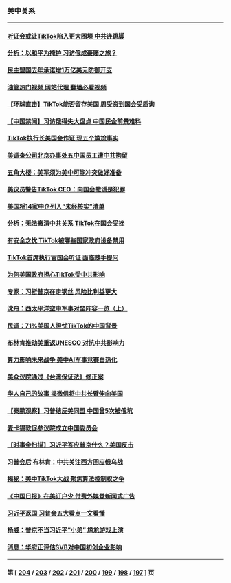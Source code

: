 ### 美中关系
---
#### [听证会或让TikTok陷入更大困境 中共连跳脚](../../pages/nf1412576/n13957571.md?03250045) 
#### [分析：以和平为掩护 习访俄成豪赌之旅？](../../pages/nf1412576/n13957184.md?03250045) 
#### [民主盟国去年承诺增1万亿美元防御开支](../../pages/nf1412576/n13957553.md?03250045) 
#### [油管热门视频 网站代理 翻墙必看视频](http://138.2.39.72:81/youtube.html?epic-marker?03250045)
#### [【环球直击】TikTok能否留存美国 周受资到国会受质询](../../pages/nf1412576/n13957099.md?03250045) 
#### [【中国禁闻】习访俄得失大盘点 中国民企前景难料](../../pages/nf1412576/n13957036.md?03250045) 
#### [TikTok执行长美国会作证 现五个尴尬事实](../../pages/nf1412576/n13957300.md?03250045) 
#### [美调查公司北京办事处五中国员工遭中共拘留](../../pages/nf1412576/n13957275.md?03250045) 
#### [五角大楼：美军须为美中可能冲突做好准备](../../pages/nf1412576/n13957193.md?03250045) 
#### [美议员警告TikTok CEO：向国会撒谎是犯罪](../../pages/nf1412576/n13957124.md?03250045) 
#### [美国将14家中企列入“未经核实”清单](../../pages/nf1412576/n13956999.md?03250045) 
#### [分析：无法撇清中共关系 TikTok在国会受挫](../../pages/nf1412576/n13957056.md?03250045) 
#### [有安全之忧 TikTok被哪些国家政府设备禁用](../../pages/nf1412576/n13956948.md?03250045) 
#### [TikTok首席执行官国会听证 面临棘手提问](../../pages/nf1412576/n13956957.md?03250045) 
#### [为何美国政府担心TikTok受中共影响](../../pages/nf1412576/n13956931.md?03250045) 
#### [专家：习挺普京在走钢丝 风险比利益更大](../../pages/nf1412576/n13956139.md?03250045) 
#### [沈舟：西太平洋空中军事对垒阵容一览（上）](../../pages/nf1412576/n13956354.md?03250045) 
#### [民调：71%美国人担忧TikTok的中国背景](../../pages/nf1412576/n13956648.md?03250045) 
#### [布林肯推动美重返UNESCO 对抗中共影响力](../../pages/nf1412576/n13956536.md?03250045) 
#### [算力影响未来战争 美中AI军事竞赛白热化](../../pages/nf1412576/n13955963.md?03250045) 
#### [美众议院通过《台湾保证法》修正案](../../pages/nf1412576/n13956411.md?03250045) 
#### [华人自己的故事 揭微信将中共长臂伸向美国](../../pages/nf1412576/n13955603.md?03250045) 
#### [【秦鹏观察】习普结反美同盟 中国曾5次被俄坑](../../pages/nf1412576/n13956280.md?03250045) 
#### [麦卡锡敦促参议院成立中国委员会](../../pages/nf1412576/n13956288.md?03250045) 
#### [【时事金扫描】习近平答应普京什么？美国反击](../../pages/nf1412576/n13956027.md?03250045) 
#### [习普会后 布林肯：中共关注西方回应俄乌战](../../pages/nf1412576/n13956144.md?03250045) 
#### [揭秘：美中TikTok大战 聚焦算法控制权之争](../../pages/nf1412576/n13956048.md?03250045) 
#### [《中国日报》在美订户少 付费外媒登新闻式广告](../../pages/nf1412576/n13955663.md?03250045) 
#### [习近平返国 习普会五大看点一文看懂](../../pages/nf1412576/n13956043.md?03250045) 
#### [杨威：普京不当习近平“小弟” 尴尬游戏上演](../../pages/nf1412576/n13955563.md?03250045) 
#### [消息：华府正评估SVB对中国初创企业影响](../../pages/nf1412576/n13955616.md?03250045) 

---
#### 第 [ [204](./204.md?03250045) / [203](./203.md?03250045) / [202](./202.md?03250045) / [201](./201.md?03250045) / [200](./200.md?03250045) / [199](./199.md?03250045) / [198](./198.md?03250045) / [197](./197.md?03250045) ] 页
